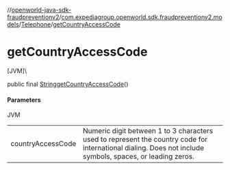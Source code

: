 //[openworld-java-sdk-fraudpreventionv2](../../../index.md)/[com.expediagroup.openworld.sdk.fraudpreventionv2.models](../index.md)/[Telephone](index.md)/[getCountryAccessCode](get-country-access-code.md)

# getCountryAccessCode

[JVM]\

public final [String](https://docs.oracle.com/javase/8/docs/api/java/lang/String.html)[getCountryAccessCode](get-country-access-code.md)()

#### Parameters

JVM

| | |
|---|---|
| countryAccessCode | Numeric digit between 1 to 3 characters used to represent the country code for international dialing.  Does not include symbols, spaces, or leading zeros. |
